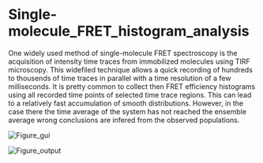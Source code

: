# Single-molecule_FRET_histogram_analysis

One widely used method of single-molecule FRET spectroscopy is the acquisition of intensity time traces from immobilized molecules using TIRF microscopy. This widefiled technique allows a quick recording of hundreds to thousends of time traces in parallel with a time resolution of a few milliseconds. It is pretty common to collect then FRET efficiency histograms using all recorded time points of selected time trace regions. This can lead to a relatively fast accumulation of smooth distributions. However, in the case there the time average of the system has not reached the ensemble average wrong conclusions are infered from the observed populations.   



![Figure_gui](https://user-images.githubusercontent.com/58071484/135050815-3ce29f00-b619-403c-bea0-17c839b0c554.jpg)


![Figure_output](https://user-images.githubusercontent.com/58071484/135051420-a5df01b6-8cde-41d0-b93b-55f2df0093c7.jpg)
